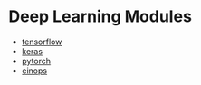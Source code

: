 # Deep Learning Modules
- [tensorflow](https://www.tensorflow.org/)
- [keras](https://github.com/keras-team/keras)
- [pytorch](https://github.com/pytorch/pytorch)
- [einops](https://github.com/arogozhnikov/einops)
